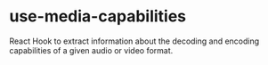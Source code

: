 # use-media-capabilities

React Hook to extract information about the decoding and encoding capabilities of a given audio or video format.